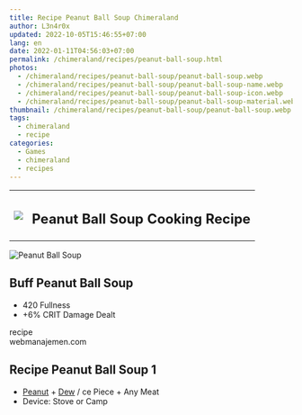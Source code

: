 ```yaml
---
title: Recipe Peanut Ball Soup Chimeraland
author: L3n4r0x
updated: 2022-10-05T15:46:55+07:00
lang: en
date: 2022-01-11T04:56:03+07:00
permalink: /chimeraland/recipes/peanut-ball-soup.html
photos:
  - /chimeraland/recipes/peanut-ball-soup/peanut-ball-soup.webp
  - /chimeraland/recipes/peanut-ball-soup/peanut-ball-soup-name.webp
  - /chimeraland/recipes/peanut-ball-soup/peanut-ball-soup-icon.webp
  - /chimeraland/recipes/peanut-ball-soup/peanut-ball-soup-material.webp
thumbnail: /chimeraland/recipes/peanut-ball-soup/peanut-ball-soup.webp
tags:
  - chimeraland
  - recipe
categories:
  - Games
  - chimeraland
  - recipes
---
```


<section id="bootstrap-wrapper">
  <link
    rel="stylesheet"
    href="https://rawcdn.githack.com/dimaslanjaka/Web-Manajemen/870a349/css/bootstrap-5-3-0-alpha3-wrapper.css"
  />
  <div class="row mb-2">
    <div class="col-md-12 mb-2">
      <table class="table" id="post-info">
        <tbody>
          <tr>
            <td>
              <img
                class="d-inline-block me-2"
                src="/chimeraland/recipes/peanut-ball-soup/peanut-ball-soup-icon.webp"
                width="auto"
                height="auto"
              />
            </td>
            <td><h1 class="fs-5">Peanut Ball Soup Cooking Recipe</h1></td>
          </tr>
        </tbody>
      </table>
    </div>
  </div>
  <div class="card mb-2 bg-dark text-light">
    <div class="row g-0">
      <div class="col-sm-4 position-relative mb-2">
        <img
          src="/chimeraland/recipes/peanut-ball-soup/peanut-ball-soup-material.webp"
          class="card-img fit-cover w-100 h-100"
          alt="Peanut Ball Soup"
          data-fancybox="true"
        />
      </div>
      <div class="col-sm-8 mb-2">
        <div class="card-body">
          <h2 class="card-title fs-5">Buff Peanut Ball Soup</h2>
          <div class="card-text">
            <ul>
              <li>420 Fullness</li>
              <li>+6% CRIT Damage Dealt</li>
            </ul>
          </div>
          <span class="badge rounded-pill bg-dark text-white">recipe</span>
        </div>
        <div class="card-footer text-end text-muted">webmanajemen.com</div>
      </div>
    </div>
  </div>
  <div class="row mb-2">
    <div class="col-12 col-lg-6 recipe-item mb-2">
      <div class="card">
        <div class="card-body">
          <h2 class="card-title fs-5">Recipe Peanut Ball Soup 1</h2>
          <div class="card-text">
            <ul>
              <li>
                <a
                  class="text-decoration-none"
                  href="/chimeraland/materials/peanut.html"
                  >Peanut</a
                ><span> + </span
                ><a
                  class="text-decoration-none"
                  href="/chimeraland/materials/dew.html"
                  >Dew</a
                ><span> / </span>ce Piece<span> + </span>Any Meat
              </li>
              <li>Device: Stove or Camp</li>
            </ul>
          </div>
        </div>
      </div>
    </div>
  </div>
</section>